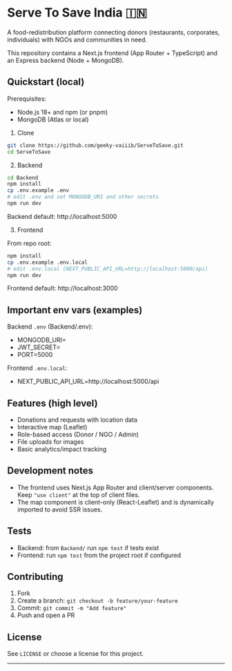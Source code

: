 # Serve To Save India 🇮🇳

A food-redistribution platform connecting donors (restaurants, corporates, individuals) with NGOs and communities in need.

This repository contains a Next.js frontend (App Router + TypeScript) and an Express backend (Node + MongoDB).

## Quickstart (local)

Prerequisites:
- Node.js 18+ and npm (or pnpm)
- MongoDB (Atlas or local)

1) Clone

```bash
git clone https://github.com/geeky-vaiiib/ServeToSave.git
cd ServeToSave
```

2) Backend

```bash
cd Backend
npm install
cp .env.example .env
# edit .env and set MONGODB_URI and other secrets
npm run dev
```

Backend default: http://localhost:5000

3) Frontend

From repo root:

```bash
npm install
cp .env.example .env.local
# edit .env.local (NEXT_PUBLIC_API_URL=http://localhost:5000/api)
npm run dev
```

Frontend default: http://localhost:3000

## Important env vars (examples)

Backend `.env` (Backend/.env):
- MONGODB_URI=
- JWT_SECRET=
- PORT=5000

Frontend `.env.local`:
- NEXT_PUBLIC_API_URL=http://localhost:5000/api

## Features (high level)

- Donations and requests with location data
- Interactive map (Leaflet)
- Role-based access (Donor / NGO / Admin)
- File uploads for images
- Basic analytics/impact tracking

## Development notes

- The frontend uses Next.js App Router and client/server components. Keep `"use client"` at the top of client files.
- The map component is client-only (React-Leaflet) and is dynamically imported to avoid SSR issues.

## Tests

- Backend: from `Backend/` run `npm test` if tests exist
- Frontend: run `npm test` from the project root if configured

## Contributing

1. Fork
2. Create a branch: `git checkout -b feature/your-feature`
3. Commit: `git commit -m "Add feature"`
4. Push and open a PR

## License

See `LICENSE` or choose a license for this project.

---

